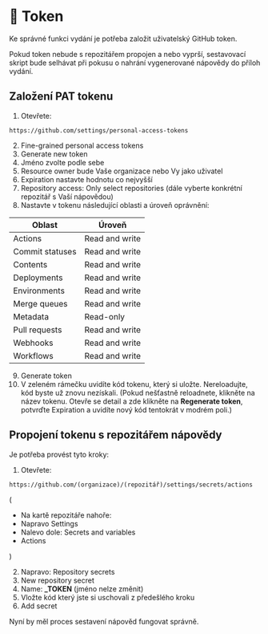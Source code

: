 # 🔑 Token

Ke správné funkci vydání je potřeba založit uživatelský GitHub token.

Pokud token nebude s repozitářem propojen a nebo vyprší, sestavovací skript bude selhávat při pokusu o nahrání vygenerované nápovědy do příloh vydání.

## Založení PAT tokenu

1. Otevřete: 
```
https://github.com/settings/personal-access-tokens
```

2. Fine-grained personal access tokens
3. Generate new token
4. Jméno zvolte podle sebe
5. Resource owner bude Vaše organizace nebo Vy jako uživatel
6. Expiration nastavte hodnotu co nejvyšší
7. Repository access: Only select repositories (dále vyberte konkrétní repozitář s Vaší nápovědou)
8. Nastavte v tokenu následující oblasti a úroveň oprávnění:

| Oblast | Úroveň |
|---|---|
| Actions | Read and write |
| Commit statuses | Read and write |
| Contents | Read and write |
| Deployments | Read and write |
| Environments | Read and write |
| Merge queues | Read and write |
| Metadata | Read-only |
| Pull requests | Read and write |
| Webhooks | Read and write |
| Workflows | Read and write |

9. Generate token
10. V zeleném rámečku uvidíte kód tokenu, který si uložte. Nereloadujte, kód byste už znovu nezískali. (Pokud nešťastně reloadnete, klikněte na název tokenu. Otevře se detail a zde klikněte na **Regenerate token**, potvrďte Expiration a uvidíte nový kód tentokrát v modrém poli.)

## Propojení tokenu s repozitářem nápovědy

Je potřeba provést tyto kroky:

1. Otevřete: 
```
https://github.com/(organizace)/(repozitář)/settings/secrets/actions
```
(
- Na kartě repozitáře nahoře:
- Napravo Settings
- Nalevo dole: Secrets and variables
- Actions

)
 
2. Napravo: Repository secrets
3. New repository secret
4. Name: **_TOKEN** (jméno nelze změnit)
5. Vložte kód který jste si uschovali z předešlého kroku
6. Add secret

Nyní by měl proces sestavení nápověd fungovat správně.
